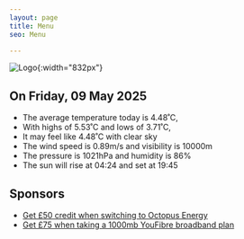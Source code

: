 ```yaml
---
layout: page
title: Menu
seo: Menu

---
```


![Logo](/images/logo.jpg){:width="832px"}

<!-- weather_marker starts -->
## On Friday, 09 May 2025

- The average temperature today is 4.48˚C,
- With highs of 5.53˚C and lows of 3.71˚C,
- It may feel like 4.48˚C with clear sky
- The wind speed is 0.89m/s and visibility is 10000m
- The pressure is 1021hPa and humidity is 86%
- The sun will rise at 04:24 and set at 19:45

<!-- weather_marker ends -->

## Sponsors

- [Get £50 credit when switching to Octopus Energy](https://bit.ly/3oD1nnS)
- [Get £75 when taking a 1000mb YouFibre broadband plan](https://aklam.io/91zWhU?)
